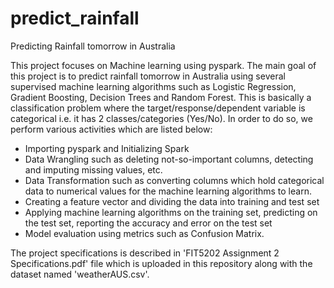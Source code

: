 # predict_rainfall
Predicting Rainfall tomorrow in Australia

This project focuses on Machine learning using pyspark. The main goal of this project is to predict rainfall tomorrow in Australia using several supervised machine learning algorithms such as Logistic Regression, Gradient Boosting, Decision Trees and Random Forest. This is basically a classification problem where the target/response/dependent variable is categorical i.e. it has 2 classes/categories (Yes/No). In order to do so, we perform various activities which are listed below:

* Importing pyspark and Initializing Spark
* Data Wrangling such as deleting not-so-important columns, detecting and imputing missing values, etc.
* Data Transformation such as converting columns which hold categorical data to numerical values for the machine learning algorithms to learn.
* Creating a feature vector and dividing the data into training and test set 
* Applying machine learning algorithms on the training set, predicting on the test set, reporting the accuracy and error on the test set
* Model evaluation using metrics such as Confusion Matrix.

The project specifications is described in 'FIT5202 Assignment 2 Specifications.pdf' file which is uploaded in this repository along with the dataset named 'weatherAUS.csv'.
